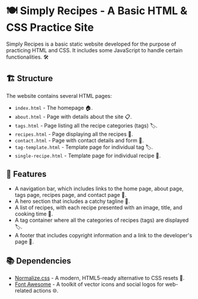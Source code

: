 # 🍽️ Simply Recipes - A Basic HTML & CSS Practice Site
Simply Recipes is a basic static website developed for the purpose of practicing HTML and CSS. It includes some JavaScript to handle certain functionalities. 🛠️

## 🏗️ Structure

The website contains several HTML pages:

- `index.html` - The homepage 🏠.
- `about.html` - Page with details about the site 📋.
- `tags.html` - Page listing all the recipe categories (tags) 🏷️.
- `recipes.html` - Page displaying all the recipes 🍲.
- `contact.html` - Page with contact details and form 📧.
- `tag-template.html` - Template page for individual tag 🏷️.
- `single-recipe.html` - Template page for individual recipe 🍲.

## 🌟 Features

- A navigation bar, which includes links to the home page, about page, tags page, recipes page, and contact page 🔗.
- A hero section that includes a catchy tagline 🎤.
- A list of recipes, with each recipe presented with an image, title, and cooking time 🥘.
- A tag container where all the categories of recipes (tags) are displayed 🏷️.
- A footer that includes copyright information and a link to the developer's page 📜.

## 📚 Dependencies

- [Normalize.css](https://necolas.github.io/normalize.css/) - A modern, HTML5-ready alternative to CSS resets 📃.
- [Font Awesome](https://fontawesome.com/) - A toolkit of vector icons and social logos for web-related actions 🌐.